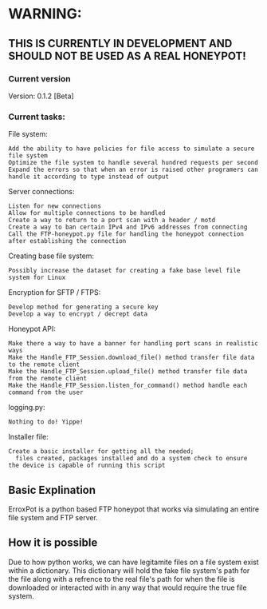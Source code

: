 # WARNING:

## THIS IS CURRENTLY IN DEVELOPMENT AND SHOULD NOT BE USED AS A REAL HONEYPOT!

### Current version

Version: 0.1.2 [Beta]

### Current tasks:

File system:

    Add the ability to have policies for file access to simulate a secure file system
    Optimize the file system to handle several hundred requests per second
    Expand the errors so that when an error is raised other programers can handle it according to type instead of output

Server connections:

    Listen for new connections
    Allow for multiple connections to be handled
    Create a way to return to a port scan with a header / motd
    Create a way to ban certain IPv4 and IPv6 addresses from connecting
    Call the FTP-honeypot.py file for handling the honeypot connection after establishing the connection

Creating base file system:

    Possibly increase the dataset for creating a fake base level file system for Linux

Encryption for SFTP / FTPS:
    
    Develop method for generating a secure key
    Develop a way to encrypt / decrept data

Honeypot API:

    Make there a way to have a banner for handling port scans in realistic ways
    Make the Handle_FTP_Session.download_file() method transfer file data to the remote client
    Make the Handle_FTP_Session.upload_file() method transfer file data from the remote client
    Make the Handle_FTP_Session.listen_for_command() method handle each command from the user

logging.py:

    Nothing to do! Yippe!

Installer file:

    Create a basic installer for getting all the needed; 
      files created, packages installed and do a system check to ensure the device is capable of running this script


## Basic Explination

ErroxPot is a python based FTP honeypot that works via simulating an entire file system and FTP server.

## How it is possible

Due to how python works, we can have legitamite files on a file system exist within a dictionary. This dictionary will hold the fake file system's path for the file along with a refrence to the real file's path for when the file is downloaded or interacted with in any way that would require the true file system.
